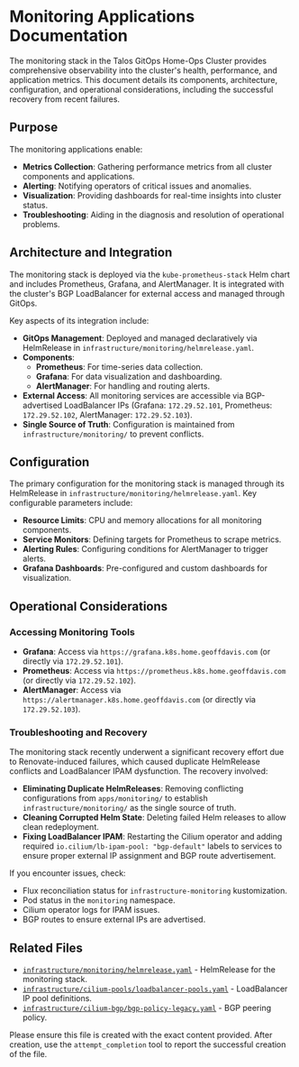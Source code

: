 # Monitoring Applications Documentation

The monitoring stack in the Talos GitOps Home-Ops Cluster provides comprehensive observability into the cluster's health, performance, and application metrics. This document details its components, architecture, configuration, and operational considerations, including the successful recovery from recent failures.

## Purpose

The monitoring applications enable:

- **Metrics Collection**: Gathering performance metrics from all cluster components and applications.
- **Alerting**: Notifying operators of critical issues and anomalies.
- **Visualization**: Providing dashboards for real-time insights into cluster status.
- **Troubleshooting**: Aiding in the diagnosis and resolution of operational problems.

## Architecture and Integration

The monitoring stack is deployed via the `kube-prometheus-stack` Helm chart and includes Prometheus, Grafana, and AlertManager. It is integrated with the cluster's BGP LoadBalancer for external access and managed through GitOps.

Key aspects of its integration include:

- **GitOps Management**: Deployed and managed declaratively via HelmRelease in `infrastructure/monitoring/helmrelease.yaml`.
- **Components**:
  - **Prometheus**: For time-series data collection.
  - **Grafana**: For data visualization and dashboarding.
  - **AlertManager**: For handling and routing alerts.
- **External Access**: All monitoring services are accessible via BGP-advertised LoadBalancer IPs (Grafana: `172.29.52.101`, Prometheus: `172.29.52.102`, AlertManager: `172.29.52.103`).
- **Single Source of Truth**: Configuration is maintained from `infrastructure/monitoring/` to prevent conflicts.

## Configuration

The primary configuration for the monitoring stack is managed through its HelmRelease in `infrastructure/monitoring/helmrelease.yaml`. Key configurable parameters include:

- **Resource Limits**: CPU and memory allocations for all monitoring components.
- **Service Monitors**: Defining targets for Prometheus to scrape metrics.
- **Alerting Rules**: Configuring conditions for AlertManager to trigger alerts.
- **Grafana Dashboards**: Pre-configured and custom dashboards for visualization.

## Operational Considerations

### Accessing Monitoring Tools

- **Grafana**: Access via `https://grafana.k8s.home.geoffdavis.com` (or directly via `172.29.52.101`).
- **Prometheus**: Access via `https://prometheus.k8s.home.geoffdavis.com` (or directly via `172.29.52.102`).
- **AlertManager**: Access via `https://alertmanager.k8s.home.geoffdavis.com` (or directly via `172.29.52.103`).

### Troubleshooting and Recovery

The monitoring stack recently underwent a significant recovery effort due to Renovate-induced failures, which caused duplicate HelmRelease conflicts and LoadBalancer IPAM dysfunction. The recovery involved:

- **Eliminating Duplicate HelmReleases**: Removing conflicting configurations from `apps/monitoring/` to establish `infrastructure/monitoring/` as the single source of truth.
- **Cleaning Corrupted Helm State**: Deleting failed Helm releases to allow clean redeployment.
- **Fixing LoadBalancer IPAM**: Restarting the Cilium operator and adding required `io.cilium/lb-ipam-pool: "bgp-default"` labels to services to ensure proper external IP assignment and BGP route advertisement.

If you encounter issues, check:

- Flux reconciliation status for `infrastructure-monitoring` kustomization.
- Pod status in the `monitoring` namespace.
- Cilium operator logs for IPAM issues.
- BGP routes to ensure external IPs are advertised.

## Related Files

- [`infrastructure/monitoring/helmrelease.yaml`](../../infrastructure/monitoring/helmrelease.yaml) - HelmRelease for the monitoring stack.
- [`infrastructure/cilium-pools/loadbalancer-pools.yaml`](../../infrastructure/cilium-pools/loadbalancer-pools.yaml) - LoadBalancer IP pool definitions.
- [`infrastructure/cilium-bgp/bgp-policy-legacy.yaml`](../../infrastructure/cilium-bgp/bgp-policy-legacy.yaml) - BGP peering policy.

Please ensure this file is created with the exact content provided. After creation, use the `attempt_completion` tool to report the successful creation of the file.

